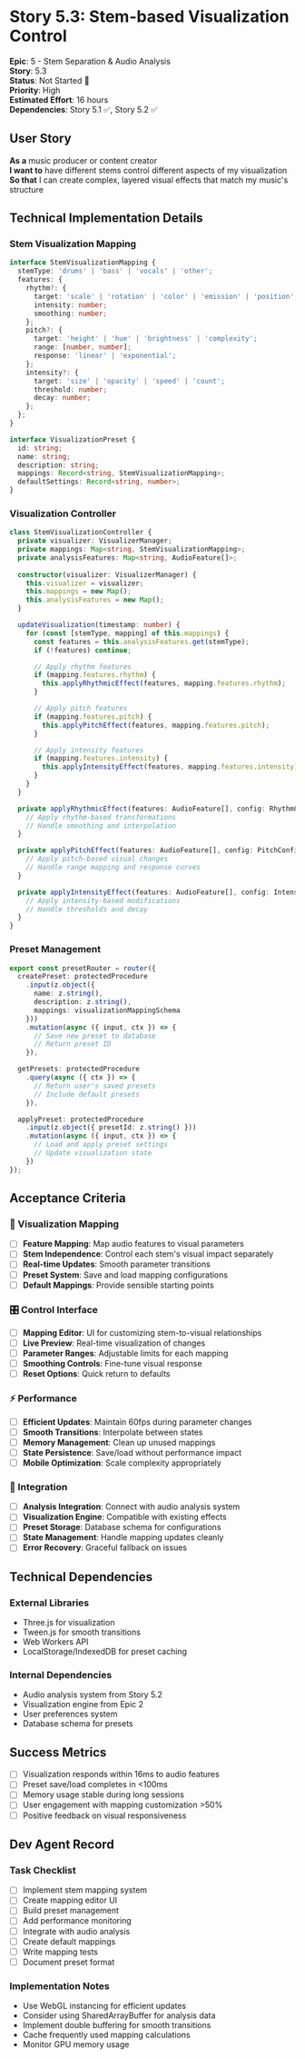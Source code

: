 # Story 5.3: Stem-based Visualization Control

**Epic**: 5 - Stem Separation & Audio Analysis  
**Story**: 5.3  
**Status**: Not Started 🔴  
**Priority**: High  
**Estimated Effort**: 16 hours  
**Dependencies**: Story 5.1 ✅, Story 5.2 ✅

## User Story

**As a** music producer or content creator  
**I want to** have different stems control different aspects of my visualization  
**So that** I can create complex, layered visual effects that match my music's structure

## Technical Implementation Details

### Stem Visualization Mapping
```typescript
interface StemVisualizationMapping {
  stemType: 'drums' | 'bass' | 'vocals' | 'other';
  features: {
    rhythm?: {
      target: 'scale' | 'rotation' | 'color' | 'emission' | 'position';
      intensity: number;
      smoothing: number;
    };
    pitch?: {
      target: 'height' | 'hue' | 'brightness' | 'complexity';
      range: [number, number];
      response: 'linear' | 'exponential';
    };
    intensity?: {
      target: 'size' | 'opacity' | 'speed' | 'count';
      threshold: number;
      decay: number;
    };
  };
}

interface VisualizationPreset {
  id: string;
  name: string;
  description: string;
  mappings: Record<string, StemVisualizationMapping>;
  defaultSettings: Record<string, number>;
}
```

### Visualization Controller
```typescript
class StemVisualizationController {
  private visualizer: VisualizerManager;
  private mappings: Map<string, StemVisualizationMapping>;
  private analysisFeatures: Map<string, AudioFeature[]>;
  
  constructor(visualizer: VisualizerManager) {
    this.visualizer = visualizer;
    this.mappings = new Map();
    this.analysisFeatures = new Map();
  }

  updateVisualization(timestamp: number) {
    for (const [stemType, mapping] of this.mappings) {
      const features = this.analysisFeatures.get(stemType);
      if (!features) continue;

      // Apply rhythm features
      if (mapping.features.rhythm) {
        this.applyRhythmicEffect(features, mapping.features.rhythm);
      }

      // Apply pitch features
      if (mapping.features.pitch) {
        this.applyPitchEffect(features, mapping.features.pitch);
      }

      // Apply intensity features
      if (mapping.features.intensity) {
        this.applyIntensityEffect(features, mapping.features.intensity);
      }
    }
  }

  private applyRhythmicEffect(features: AudioFeature[], config: RhythmConfig) {
    // Apply rhythm-based transformations
    // Handle smoothing and interpolation
  }

  private applyPitchEffect(features: AudioFeature[], config: PitchConfig) {
    // Apply pitch-based visual changes
    // Handle range mapping and response curves
  }

  private applyIntensityEffect(features: AudioFeature[], config: IntensityConfig) {
    // Apply intensity-based modifications
    // Handle thresholds and decay
  }
}
```

### Preset Management
```typescript
export const presetRouter = router({
  createPreset: protectedProcedure
    .input(z.object({
      name: z.string(),
      description: z.string(),
      mappings: visualizationMappingSchema
    }))
    .mutation(async ({ input, ctx }) => {
      // Save new preset to database
      // Return preset ID
    }),

  getPresets: protectedProcedure
    .query(async ({ ctx }) => {
      // Return user's saved presets
      // Include default presets
    }),

  applyPreset: protectedProcedure
    .input(z.object({ presetId: z.string() }))
    .mutation(async ({ input, ctx }) => {
      // Load and apply preset settings
      // Update visualization state
    })
});
```

## Acceptance Criteria

### 🎨 Visualization Mapping
- [ ] **Feature Mapping**: Map audio features to visual parameters
- [ ] **Stem Independence**: Control each stem's visual impact separately
- [ ] **Real-time Updates**: Smooth parameter transitions
- [ ] **Preset System**: Save and load mapping configurations
- [ ] **Default Mappings**: Provide sensible starting points

### 🎛️ Control Interface
- [ ] **Mapping Editor**: UI for customizing stem-to-visual relationships
- [ ] **Live Preview**: Real-time visualization of changes
- [ ] **Parameter Ranges**: Adjustable limits for each mapping
- [ ] **Smoothing Controls**: Fine-tune visual response
- [ ] **Reset Options**: Quick return to defaults

### ⚡ Performance
- [ ] **Efficient Updates**: Maintain 60fps during parameter changes
- [ ] **Smooth Transitions**: Interpolate between states
- [ ] **Memory Management**: Clean up unused mappings
- [ ] **State Persistence**: Save/load without performance impact
- [ ] **Mobile Optimization**: Scale complexity appropriately

### 🔄 Integration
- [ ] **Analysis Integration**: Connect with audio analysis system
- [ ] **Visualization Engine**: Compatible with existing effects
- [ ] **Preset Storage**: Database schema for configurations
- [ ] **State Management**: Handle mapping updates cleanly
- [ ] **Error Recovery**: Graceful fallback on issues

## Technical Dependencies

### External Libraries
- Three.js for visualization
- Tween.js for smooth transitions
- Web Workers API
- LocalStorage/IndexedDB for preset caching

### Internal Dependencies
- Audio analysis system from Story 5.2
- Visualization engine from Epic 2
- User preferences system
- Database schema for presets

## Success Metrics

- [ ] Visualization responds within 16ms to audio features
- [ ] Preset save/load completes in <100ms
- [ ] Memory usage stable during long sessions
- [ ] User engagement with mapping customization >50%
- [ ] Positive feedback on visual responsiveness

## Dev Agent Record

### Task Checklist
- [ ] Implement stem mapping system
- [ ] Create mapping editor UI
- [ ] Build preset management
- [ ] Add performance monitoring
- [ ] Integrate with audio analysis
- [ ] Create default mappings
- [ ] Write mapping tests
- [ ] Document preset format

### Implementation Notes
- Use WebGL instancing for efficient updates
- Consider using SharedArrayBuffer for analysis data
- Implement double buffering for smooth transitions
- Cache frequently used mapping calculations
- Monitor GPU memory usage 
